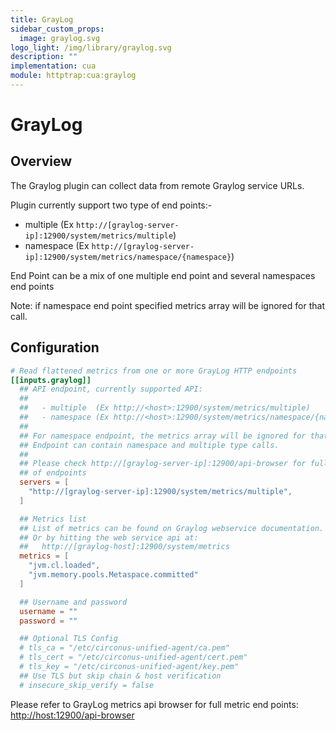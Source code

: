 ```yaml
---
title: GrayLog
sidebar_custom_props:
  image: graylog.svg
logo_light: /img/library/graylog.svg
description: ""
implementation: cua
module: httptrap:cua:graylog
---
```


# GrayLog

## Overview

The Graylog plugin can collect data from remote Graylog service URLs.

Plugin currently support two type of end points:-

- multiple (Ex `http://[graylog-server-ip]:12900/system/metrics/multiple`)
- namespace (Ex `http://[graylog-server-ip]:12900/system/metrics/namespace/{namespace}`)

End Point can be a mix of one multiple end point and several namespaces end points

Note: if namespace end point specified metrics array will be ignored for that call.

## Configuration

```toml
# Read flattened metrics from one or more GrayLog HTTP endpoints
[[inputs.graylog]]
  ## API endpoint, currently supported API:
  ##
  ##   - multiple  (Ex http://<host>:12900/system/metrics/multiple)
  ##   - namespace (Ex http://<host>:12900/system/metrics/namespace/{namespace})
  ##
  ## For namespace endpoint, the metrics array will be ignored for that call.
  ## Endpoint can contain namespace and multiple type calls.
  ##
  ## Please check http://[graylog-server-ip]:12900/api-browser for full list
  ## of endpoints
  servers = [
    "http://[graylog-server-ip]:12900/system/metrics/multiple",
  ]

  ## Metrics list
  ## List of metrics can be found on Graylog webservice documentation.
  ## Or by hitting the web service api at:
  ##   http://[graylog-host]:12900/system/metrics
  metrics = [
    "jvm.cl.loaded",
    "jvm.memory.pools.Metaspace.committed"
  ]

  ## Username and password
  username = ""
  password = ""

  ## Optional TLS Config
  # tls_ca = "/etc/circonus-unified-agent/ca.pem"
  # tls_cert = "/etc/circonus-unified-agent/cert.pem"
  # tls_key = "/etc/circonus-unified-agent/key.pem"
  ## Use TLS but skip chain & host verification
  # insecure_skip_verify = false
```

Please refer to GrayLog metrics api browser for full metric end points: [http://host:12900/api-browser](http://host:12900/api-browser)
